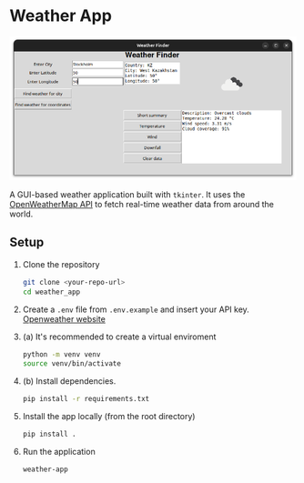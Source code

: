 # Weather App
![Screenshot](image.png)

A GUI-based weather application built with `tkinter`. It uses the [OpenWeatherMap API](https://openweathermap.org/api) to fetch real-time weather data from around the world.

## Setup

1. Clone the repository  
   ```bash
   git clone <your-repo-url>
   cd weather_app
2. Create a `.env` file from `.env.example` and insert your API key. [Openweather website](https://openweathermap.org/api)
3. (a) It's recommended to create a virtual enviroment
    ```bash
    python -m venv venv
    source venv/bin/activate
    ```
3. (b) Install dependencies. 
   ```bash
   pip install -r requirements.txt
   ```

4. Install the app locally (from the root directory)  
   ```bash
   pip install .
   ```

5. Run the application  
   ```bash
   weather-app

